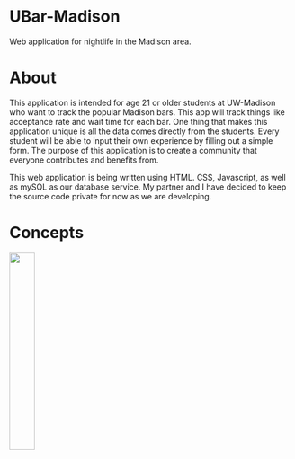 # UBar-Madison
Web application for nightlife in the Madison area.

# About
This application is intended for age 21 or older students at UW-Madison who want to track the popular Madison bars.  This app will track things like acceptance rate and wait time for each bar.  One thing that makes this application unique is all the data comes directly from the students.  Every student will be able to input their own experience by filling out a simple form.  The purpose of this application is to create a community that everyone contributes and benefits from.

This web application is being written using HTML. CSS, Javascript, as well as mySQL as our database service.  My partner and I have decided to keep the source code private for now as we are developing.

# Concepts
<img src="https://github.com/Nmast78/UBar-Madison/assets/86863161/70006d43-9e70-42af-b7cf-50b1b2c5bfa5" alt="" width="30%" height="30%">

